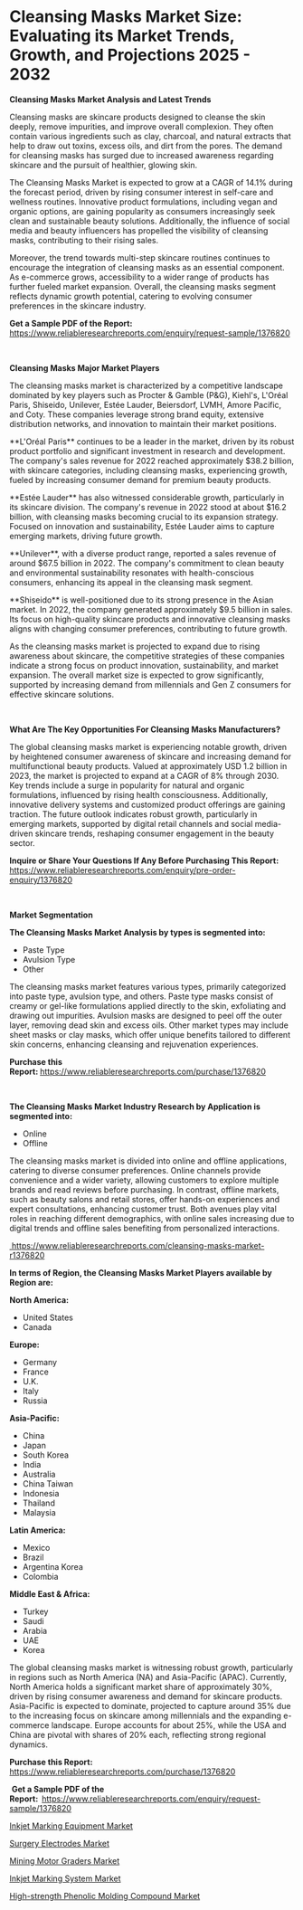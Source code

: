 <p><h1>Cleansing Masks Market Size: Evaluating its Market Trends, Growth, and Projections 2025 - 2032</h1></p><p><strong>Cleansing Masks Market Analysis and Latest Trends</strong></p>
<p><p>Cleansing masks are skincare products designed to cleanse the skin deeply, remove impurities, and improve overall complexion. They often contain various ingredients such as clay, charcoal, and natural extracts that help to draw out toxins, excess oils, and dirt from the pores. The demand for cleansing masks has surged due to increased awareness regarding skincare and the pursuit of healthier, glowing skin.</p><p>The Cleansing Masks Market is expected to grow at a CAGR of 14.1% during the forecast period, driven by rising consumer interest in self-care and wellness routines. Innovative product formulations, including vegan and organic options, are gaining popularity as consumers increasingly seek clean and sustainable beauty solutions. Additionally, the influence of social media and beauty influencers has propelled the visibility of cleansing masks, contributing to their rising sales.</p><p>Moreover, the trend towards multi-step skincare routines continues to encourage the integration of cleansing masks as an essential component. As e-commerce grows, accessibility to a wider range of products has further fueled market expansion. Overall, the cleansing masks segment reflects dynamic growth potential, catering to evolving consumer preferences in the skincare industry.</p></p>
<p><strong>Get a Sample PDF of the Report:&nbsp;</strong> <a href="https://www.reliableresearchreports.com/enquiry/request-sample/1376820?utm_campaign=11&utm_medium=2&utm_source=Github&utm_content=ia&utm_term=28032025&utm_id=cleansing-masks">https://www.reliableresearchreports.com/enquiry/request-sample/1376820</a></p>
<p>&nbsp;</p>
<p><strong>Cleansing Masks Major Market Players</strong></p>
<p><p>The cleansing masks market is characterized by a competitive landscape dominated by key players such as Procter & Gamble (P&G), Kiehl's, L'Oréal Paris, Shiseido, Unilever, Estée Lauder, Beiersdorf, LVMH, Amore Pacific, and Coty. These companies leverage strong brand equity, extensive distribution networks, and innovation to maintain their market positions.</p><p>**L'Oréal Paris** continues to be a leader in the market, driven by its robust product portfolio and significant investment in research and development. The company's sales revenue for 2022 reached approximately $38.2 billion, with skincare categories, including cleansing masks, experiencing growth, fueled by increasing consumer demand for premium beauty products.</p><p>**Estée Lauder** has also witnessed considerable growth, particularly in its skincare division. The company's revenue in 2022 stood at about $16.2 billion, with cleansing masks becoming crucial to its expansion strategy. Focused on innovation and sustainability, Estée Lauder aims to capture emerging markets, driving future growth.</p><p>**Unilever**, with a diverse product range, reported a sales revenue of around $67.5 billion in 2022. The company's commitment to clean beauty and environmental sustainability resonates with health-conscious consumers, enhancing its appeal in the cleansing mask segment.</p><p>**Shiseido** is well-positioned due to its strong presence in the Asian market. In 2022, the company generated approximately $9.5 billion in sales. Its focus on high-quality skincare products and innovative cleansing masks aligns with changing consumer preferences, contributing to future growth.</p><p>As the cleansing masks market is projected to expand due to rising awareness about skincare, the competitive strategies of these companies indicate a strong focus on product innovation, sustainability, and market expansion. The overall market size is expected to grow significantly, supported by increasing demand from millennials and Gen Z consumers for effective skincare solutions.</p></p>
<p>&nbsp;</p>
<p><strong>What Are The Key Opportunities For Cleansing Masks Manufacturers?</strong></p>
<p><p>The global cleansing masks market is experiencing notable growth, driven by heightened consumer awareness of skincare and increasing demand for multifunctional beauty products. Valued at approximately USD 1.2 billion in 2023, the market is projected to expand at a CAGR of 8% through 2030. Key trends include a surge in popularity for natural and organic formulations, influenced by rising health consciousness. Additionally, innovative delivery systems and customized product offerings are gaining traction. The future outlook indicates robust growth, particularly in emerging markets, supported by digital retail channels and social media-driven skincare trends, reshaping consumer engagement in the beauty sector.</p></p>
<p><strong>Inquire or Share Your Questions If Any Before Purchasing This Report:</strong> <a href="https://www.reliableresearchreports.com/enquiry/pre-order-enquiry/1376820?utm_campaign=11&utm_medium=2&utm_source=Github&utm_content=ia&utm_term=28032025&utm_id=cleansing-masks">https://www.reliableresearchreports.com/enquiry/pre-order-enquiry/1376820</a></p>
<p>&nbsp;</p>
<p><strong>Market Segmentation</strong></p>
<p><strong>The Cleansing Masks Market Analysis by types is segmented into:</strong></p>
<p><ul><li>Paste Type</li><li>Avulsion Type</li><li>Other</li></ul></p>
<p><p>The cleansing masks market features various types, primarily categorized into paste type, avulsion type, and others. Paste type masks consist of creamy or gel-like formulations applied directly to the skin, exfoliating and drawing out impurities. Avulsion masks are designed to peel off the outer layer, removing dead skin and excess oils. Other market types may include sheet masks or clay masks, which offer unique benefits tailored to different skin concerns, enhancing cleansing and rejuvenation experiences.</p></p>
<p><strong>Purchase this Report:&nbsp;</strong><a href="https://www.reliableresearchreports.com/purchase/1376820?utm_campaign=11&utm_medium=2&utm_source=Github&utm_content=ia&utm_term=28032025&utm_id=cleansing-masks">https://www.reliableresearchreports.com/purchase/1376820</a></p>
<p>&nbsp;</p>
<p><strong>The Cleansing Masks Market Industry Research by Application is segmented into:</strong></p>
<p><ul><li>Online</li><li>Offline</li></ul></p>
<p><p>The cleansing masks market is divided into online and offline applications, catering to diverse consumer preferences. Online channels provide convenience and a wider variety, allowing customers to explore multiple brands and read reviews before purchasing. In contrast, offline markets, such as beauty salons and retail stores, offer hands-on experiences and expert consultations, enhancing customer trust. Both avenues play vital roles in reaching different demographics, with online sales increasing due to digital trends and offline sales benefiting from personalized interactions.</p></p>
<p><a href="https://www.reliableresearchreports.com/cleansing-masks-market-r1376820?utm_campaign=11&utm_medium=2&utm_source=Github&utm_content=ia&utm_term=28032025&utm_id=cleansing-masks">&nbsp;https://www.reliableresearchreports.com/cleansing-masks-market-r1376820</a></p>
<p><strong>In terms of Region, the Cleansing Masks Market Players available by Region are:</strong></p>
<p>
    <p> <strong> North America: </strong>
        <ul>
            <li>United States</li>
            <li>Canada</li>
        </ul>
        </p> 
    <p> <strong> Europe: </strong>
        <ul>
            <li>Germany</li>
            <li>France</li>
            <li>U.K.</li>
            <li>Italy</li>
            <li>Russia</li>
        </ul>
        </p> 
    <p> <strong> Asia-Pacific: </strong>
        <ul>
            <li>China</li>
            <li>Japan</li>
            <li>South Korea</li>
            <li>India</li>
            <li>Australia</li>
            <li>China Taiwan</li>
            <li>Indonesia</li>
            <li>Thailand</li>
            <li>Malaysia</li>
        </ul>
        </p> 
    <p> <strong> Latin America: </strong>
        <ul>
            <li>Mexico</li>
            <li>Brazil</li>
            <li>Argentina Korea</li>
            <li>Colombia</li>
        </ul>
        </p> 
    <p> <strong> Middle East & Africa: </strong>
        <ul>
            <li>Turkey</li>
            <li>Saudi</li>
            <li>Arabia</li>
            <li>UAE</li>
            <li>Korea</li>
        </ul>
    </p>
    </p>
<p><p>The global cleansing masks market is witnessing robust growth, particularly in regions such as North America (NA) and Asia-Pacific (APAC). Currently, North America holds a significant market share of approximately 30%, driven by rising consumer awareness and demand for skincare products. Asia-Pacific is expected to dominate, projected to capture around 35% due to the increasing focus on skincare among millennials and the expanding e-commerce landscape. Europe accounts for about 25%, while the USA and China are pivotal with shares of 20% each, reflecting strong regional dynamics.</p></p>
<p><strong>Purchase this Report: </strong><a href="https://www.reliableresearchreports.com/purchase/1376820?utm_campaign=11&utm_medium=2&utm_source=Github&utm_content=ia&utm_term=28032025&utm_id=cleansing-masks">https://www.reliableresearchreports.com/purchase/1376820</a></p>
<p>&nbsp;<strong>Get a Sample PDF of the Report:&nbsp;&nbsp;</strong><a href="https://www.reliableresearchreports.com/enquiry/request-sample/1376820?utm_campaign=11&utm_medium=2&utm_source=Github&utm_content=ia&utm_term=28032025&utm_id=cleansing-masks">https://www.reliableresearchreports.com/enquiry/request-sample/1376820</a></p>
<p><strong></strong></p>
<p><p><a href="https://www.linkedin.com/pulse/comprehensive-report-inkjet-marking-equipment-market-2025-2032-vlmze?utm_campaign=11&utm_medium=2&utm_source=Github&utm_content=ia&utm_term=28032025&utm_id=cleansing-masks">Inkjet Marking Equipment Market</a></p><p><a href="https://github.com/haajipauget/Market-Research-Report-List-1/blob/main/surgery-electrodes-market.md?utm_campaign=11&utm_medium=2&utm_source=Github&utm_content=ia&utm_term=28032025&utm_id=cleansing-masks">Surgery Electrodes Market</a></p><p><a href="https://www.linkedin.com/pulse/mining-motor-graders-market-drivers-competitive-strategy-fjvfe?utm_campaign=11&utm_medium=2&utm_source=Github&utm_content=ia&utm_term=28032025&utm_id=cleansing-masks">Mining Motor Graders Market</a></p><p><a href="https://www.linkedin.com/pulse/inkjet-marking-system-market-analysis-qualitative-quantitative-czuce?utm_campaign=11&utm_medium=2&utm_source=Github&utm_content=ia&utm_term=28032025&utm_id=cleansing-masks">Inkjet Marking System Market</a></p><p><a href="https://github.com/haajipauget/Market-Research-Report-List-1/blob/main/high-strength-phenolic-molding-compound-market.md?utm_campaign=11&utm_medium=2&utm_source=Github&utm_content=ia&utm_term=28032025&utm_id=cleansing-masks">High-strength Phenolic Molding Compound Market</a></p></p>